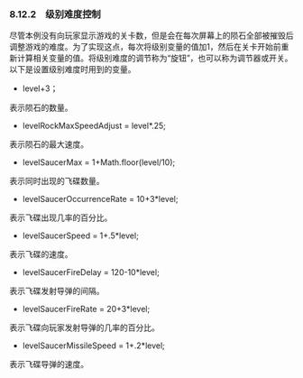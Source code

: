### 8.12.2　级别难度控制

尽管本例没有向玩家显示游戏的关卡数，但是会在每次屏幕上的陨石全部被摧毁后调整游戏的难度。为了实现这点，每次将级别变量的值加1，然后在关卡开始前重新计算相关变量的值。将级别难度的调节称为“旋钮”，也可以称为调节器或开关。以下是设置级别难度时用到的变量。

+ level+3；

表示陨石的数量。

+ levelRockMaxSpeedAdjust = level*.25;

表示陨石的最大速度。

+ levelSaucerMax = 1+Math.floor(level/10);

表示同时出现的飞碟数量。

+ levelSaucerOccurrenceRate = 10+3*level;

表示飞碟出现几率的百分比。

+ levelSaucerSpeed = 1+.5*level;

表示飞碟的速度。

+ levelSaucerFireDelay = 120-10*level;

表示飞碟发射导弹的间隔。

+ levelSaucerFireRate = 20+3*level;

表示飞碟向玩家发射导弹的几率的百分比。

+ levelSaucerMissileSpeed = 1+.2*level;

表示飞碟导弹的速度。


